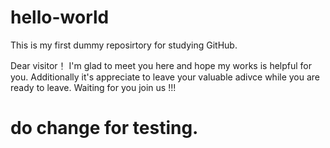 # hello-world
This is my first dummy reposirtory for studying GitHub.

Dear visitor！
I'm glad to meet you here and hope my works is helpful for you. Additionally it's appreciate to leave your valuable adivce while you are ready to leave.
Waiting for you join us !!!
# do change for testing.
